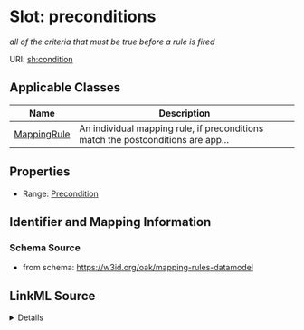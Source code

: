 # Slot: preconditions
_all of the criteria that must be true before a rule is fired_


URI: [sh:condition](https://w3id.org/shacl/condition)



<!-- no inheritance hierarchy -->




## Applicable Classes

| Name | Description |
| --- | --- |
[MappingRule](MappingRule.md) | An individual mapping rule, if preconditions match the postconditions are app...






## Properties

* Range: [Precondition](Precondition.md)







## Identifier and Mapping Information







### Schema Source


* from schema: https://w3id.org/oak/mapping-rules-datamodel




## LinkML Source

<details>
```yaml
name: preconditions
description: all of the criteria that must be true before a rule is fired
from_schema: https://w3id.org/oak/mapping-rules-datamodel
rank: 1000
slot_uri: sh:condition
alias: preconditions
owner: MappingRule
domain_of:
- MappingRule
range: Precondition

```
</details>